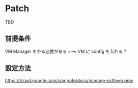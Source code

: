# Patch

TBD

## 前提条件

VM Manager をやる必要がある ===> VM に config を入れる？

## 設定方法

https://cloud.google.com/compute/docs/manage-os#overview

